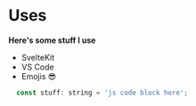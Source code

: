 # Uses

**Here's some stuff I use**

- SvelteKit
- VS Code
- Emojis 😎

```js
  const stuff: string = 'js code block here';
```
